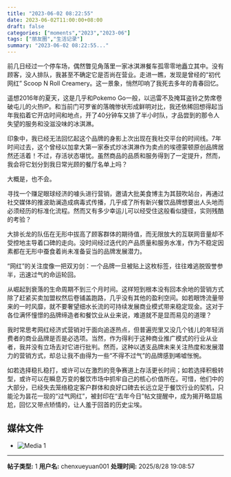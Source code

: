 ```yaml
---
title: "2023-06-02 08:22:55"
date: 2023-06-02T11:00:00+08:00
draft: false
categories: ["moments","2023","2023-06"]
tags: ["朋友圈","生活记录"]
summary: "2023-06-02 08:22:55..."
---
```


前几日经过一个停车场，偶然瞥见角落里一家冰淇淋餐车孤零零地矗立其中。没有顾客，没人排队，我甚至不确定它是否尚在营业。走进一瞧，发现是曾经的“初代网红” Scoop N Roll Creamery。这一景象，悄然叩响了我死去多年的青春回忆。

遥想2016年的夏天，这是几乎和Pokemo Go一般，以迅雷不及掩耳盗铃之势席卷破屯儿的火热IP。和当前门可罗雀的落魄惨状形成鲜明对比，我还依稀回想得起当年我掐着它开店时间和地点，开了40分钟车又排了半小时队，才品尝到的那令人失望的服务和没滋没味的冰淇淋。

印象中，我已经无法回忆起这个品牌的身影上次出现在我社交平台的时间线。7年时间过去，这个曾经以加拿大第一家泰式炒冰淇淋作为卖点的埃德蒙顿原创品牌居然还活着！不过，存活状态堪忧。虽然商品的品质和服务得到了一定提升，然而，我会将它划分到我日常光顾的餐厅名单上吗？

大概是，也不会。

寻找一个赚足眼球经济的噱头进行营销，邀请大批美食博主为其鼓吹站台，再通过社交媒体的推波助澜造成病毒式传播，几乎成了所有新兴餐饮品牌想要出人头地而必须经历的标准化流程。然而又有多少幸运儿可以经受住这般看似捷径，实则残酷的考验？

大排长龙的队伍在无形中拔高了顾客群体的期待值，而无限放大的互联网音量却不受控地主导着口碑的走向。没时间经过迭代的产品质量和服务水准，作为不稳定因素都在无形中蚕食着尚未准备妥当的品牌发展潜力。

“网红”的关注度像一把双刃剑：一个品牌一旦被贴上这枚标签，往往难逃脱毁誉参半，迅速过气的命运轮回。

从崛起到衰落的生命周期不到三个月时间。这样短到根本没有回本余地的营销方式除了赶紧买卖加盟权然后卷铺盖跑路，几乎没有其他的盈利空间。如若眼馋流量带来的​一时风靡，就不要奢望细水长流的可持续发展商业模式带来稳定现金。这对于各位满怀憧憬的品牌缔造者和餐饮业从业来说，难道就不是显而易见的道理？

我时常思考网红经济式营销对于面向追逐热点，但普遍兜里又没几个钱儿的年轻消费者的商业品牌是否是必选项。当然，作为得利于这种商业推广模式的行业从业者，我并没有立场去对它进行批判。然而，这种以透支品牌未来关注热度和发展潜力的营销方式，却总让我不由得为一些“不得不过气”的品牌感到唏嘘怅惋。

如若选择稳扎稳打，或许可以在激烈的竞争赛道上存活更长时间；如若选择积极转型，或许可以在瞬息万变的餐饮市场中抓牢自己的核心价值所在。可惜，他们中的大部分，已经失去笼络稳定客户群体和良好口碑去长远立足于餐饮行业的契机，只能沦为昙花一现的“过气网红”，被封印在“去年今日”帖文提醒中，成为揭开略显尴尬，回忆又带点矫情的，让人羞于回首的历史尘埃。
​

## 媒体文件

- ![Media 1](/Moments/photos/2023-06-02/202306020822550.jpg)

---

**帖子类型:** 1
**用户名:** chenxueyuan001
**处理时间:** 2025/8/28 19:08:57